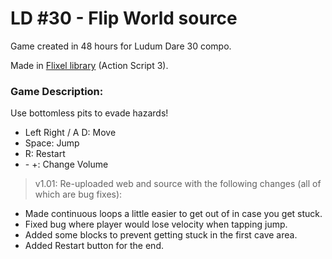 # LD #30 - Flip World source

Game created in 48 hours for Ludum Dare 30 compo.

Made in [Flixel library](http://www.flixel.org/) (Action Script 3).

### Game Description:
Use bottomless pits to evade hazards!


- Left Right / A D: Move
- Space: Jump
- R: Restart
- \- +: Change Volume


> v1.01: Re-uploaded web and source with the following changes (all of which are bug fixes):
- Made continuous loops a little easier to get out of in case you get stuck.
- Fixed bug where player would lose velocity when tapping jump.
- Added some blocks to prevent getting stuck in the first cave area.
- Added Restart button for the end.
